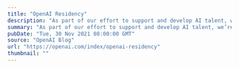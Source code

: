 ```yaml
---
title: "OpenAI Residency"
description: "As part of our effort to support and develop AI talent, we’re excited to announce the OpenAI Residency."
summary: "As part of our effort to support and develop AI talent, we’re excited to announce the OpenAI Residency."
pubDate: "Tue, 30 Nov 2021 08:00:00 GMT"
source: "OpenAI Blog"
url: "https://openai.com/index/openai-residency"
thumbnail: ""
---
```


